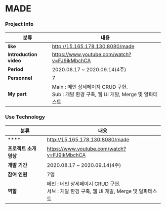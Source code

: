 # MADE
### Project Info
| 분류 | 내용 |
| --- | --- |
| **like** | http://15.165.178.130:8080/made |
| **Introduction video** | https://www.youtube.com/watch?v=FJ9ikMbchCA |
| **Period** | 2020.08.17 ~ 2020.09.14(4주) |
| **Personnel** | 7 |
| **My part** | Main : 메인 상세페이지 CRUD 구현.<br/>Sub : 개발 환경 구축, 웹 UI 개발, Merge 및 알파테스트 |
   
### Use Technology
| 분류 | 내용 |
| --- | --- |
| **** | http://15.165.178.130:8080/made |
| **프로젝트 소개 영상** | https://www.youtube.com/watch?v=FJ9ikMbchCA |
| **개발 기간** | 2020.08.17 ~ 2020.09.14(4주) |
| **참여 인원** | 7명 |
| **역할** | 메인 : 메인 상세페이지 CRUD 구현.<br/>서브 : 개발 환경 구축, 웹 UI 개발, Merge 및 알파테스트 |
